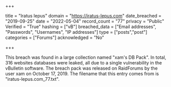 +++

title = "Iratus lepus"
domain = "https://iratus-lepus.com"
date_breached = "2019-09-25"
date = "2022-05-04"
record_count = "77"
privacy = "Public"
Verified = "True"
hashing = ["vB"]
breached_data = ["Email addresses", "Passwords", "Usernames", "IP addresses"]
type = ["posts","post"]
categories = ["Forums"]
acknowledged = "No"


+++


This breach was found in a large collection named "xam's DB Pack". In total, 316 websites databases were leaked, all due to a single vulnerability in the vBulletin software. The breach pack was released on RaidForums by the user xam on October 17, 2019. The filename that this entry comes from is "iratus-lepus.com_77.txt".

